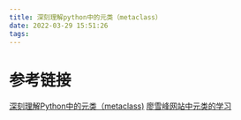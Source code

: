 ```yaml
---
title: 深刻理解python中的元类（metaclass）
date: 2022-03-29 15:51:26
tags:
---
```

# 参考链接


[深刻理解Python中的元类（metaclass)](https://www.cnblogs.com/ellisonzhang/p/10513238.html)
[廖雪峰网站中元类的学习](https://www.liaoxuefeng.com/wiki/1016959663602400/1017592449371072)